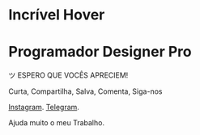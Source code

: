 # Incrível Hover

<h1>Programador Designer Pro</h1>
ツ ESPERO QUE VOCÊS APRECIEM!

Curta, Compartilha, Salva, Comenta, Siga-nos

<a href="https://www.instagram.com/programadordesignerpro/">Instagram</a>.
<a href="https://t.me/programadordesignerpro">Telegram</a>.

Ajuda muito o meu Trabalho.
